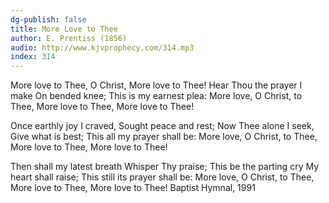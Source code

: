 ```yaml
---
dg-publish: false
title: More Love to Thee
author: E. Prentiss (1856)
audio: http://www.kjvprophecy.com/314.mp3
index: 314
---
```


More love to Thee, O Christ,
More love to Thee!
Hear Thou the prayer I make
On bended knee;
This is my earnest plea:
More love, O Christ, to Thee,
More love to Thee,
More love to Thee!

Once earthly joy I craved,
Sought peace and rest;
Now Thee alone I seek,
Give what is best;
This all my prayer shall be:
More love, O Christ, to Thee,
More love to Thee,
More love to Thee!

Then shall my latest breath
Whisper Thy praise;
This be the parting cry
My heart shall raise;
This still its prayer shall be:
More love, O Christ, to Thee,
More love to Thee,
More love to Thee!
Baptist Hymnal, 1991